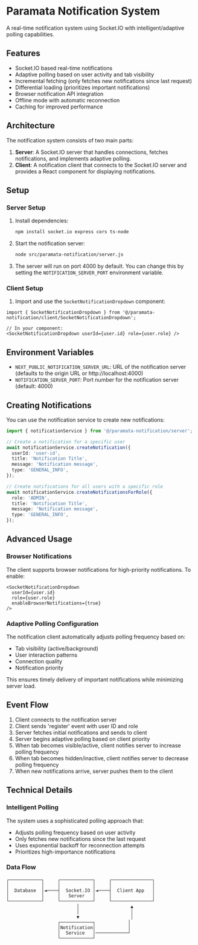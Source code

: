 # Paramata Notification System

A real-time notification system using Socket.IO with intelligent/adaptive polling capabilities.

## Features

- Socket.IO based real-time notifications
- Adaptive polling based on user activity and tab visibility
- Incremental fetching (only fetches new notifications since last request)
- Differential loading (prioritizes important notifications)
- Browser notification API integration
- Offline mode with automatic reconnection
- Caching for improved performance

## Architecture

The notification system consists of two main parts:

1. **Server**: A Socket.IO server that handles connections, fetches notifications, and implements adaptive polling.
2. **Client**: A notification client that connects to the Socket.IO server and provides a React component for displaying notifications.

## Setup

### Server Setup

1. Install dependencies:
   ```bash
   npm install socket.io express cors ts-node
   ```

2. Start the notification server:
   ```bash
   node src/paramata-notification/server.js
   ```

3. The server will run on port 4000 by default. You can change this by setting the `NOTIFICATION_SERVER_PORT` environment variable.

### Client Setup

1. Import and use the `SocketNotificationDropdown` component:

```tsx
import { SocketNotificationDropdown } from '@/paramata-notification/client/SocketNotificationDropdown';

// In your component:
<SocketNotificationDropdown userId={user.id} role={user.role} />
```

## Environment Variables

- `NEXT_PUBLIC_NOTIFICATION_SERVER_URL`: URL of the notification server (defaults to the origin URL or http://localhost:4000)
- `NOTIFICATION_SERVER_PORT`: Port number for the notification server (default: 4000)

## Creating Notifications

You can use the notification service to create new notifications:

```typescript
import { notificationService } from '@/paramata-notification/server';

// Create a notification for a specific user
await notificationService.createNotification({
  userId: 'user-id',
  title: 'Notification Title',
  message: 'Notification message',
  type: 'GENERAL_INFO',
});

// Create notifications for all users with a specific role
await notificationService.createNotificationsForRole({
  role: 'ADMIN',
  title: 'Notification Title',
  message: 'Notification message',
  type: 'GENERAL_INFO',
});
```

## Advanced Usage

### Browser Notifications

The client supports browser notifications for high-priority notifications. To enable:

```tsx
<SocketNotificationDropdown 
  userId={user.id} 
  role={user.role} 
  enableBrowserNotifications={true} 
/>
```

### Adaptive Polling Configuration

The notification client automatically adjusts polling frequency based on:

- Tab visibility (active/background)
- User interaction patterns
- Connection quality
- Notification priority

This ensures timely delivery of important notifications while minimizing server load.

## Event Flow

1. Client connects to the notification server
2. Client sends 'register' event with user ID and role
3. Server fetches initial notifications and sends to client
4. Server begins adaptive polling based on client priority
5. When tab becomes visible/active, client notifies server to increase polling frequency
6. When tab becomes hidden/inactive, client notifies server to decrease polling frequency
7. When new notifications arrive, server pushes them to the client

## Technical Details

### Intelligent Polling

The system uses a sophisticated polling approach that:

- Adjusts polling frequency based on user activity
- Only fetches new notifications since the last request
- Uses exponential backoff for reconnection attempts
- Prioritizes high-importance notifications

### Data Flow

```
┌────────────┐     ┌────────────┐     ┌───────────────┐
│            │     │            │     │               │
│  Database  │◄────┤  Socket.IO │◄────┤  Client App   │
│            │     │   Server   │     │               │
└────────────┘     └────────────┘     └───────────────┘
                          │                   ▲
                          │                   │
                          ▼                   │
                   ┌────────────┐            │
                   │Notification│            │
                   │  Service   │────────────┘
                   └────────────┘
``` 